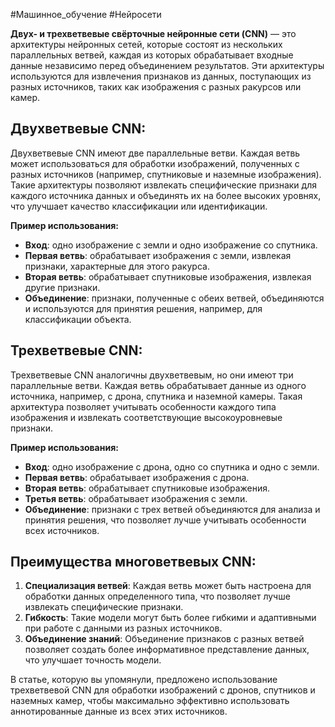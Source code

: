 #Машинное_обучение #Нейросети 

**Двух- и трехветвевые свёрточные нейронные сети (CNN)** — это архитектуры нейронных сетей, которые состоят из нескольких параллельных ветвей, каждая из которых обрабатывает входные данные независимо перед объединением результатов. Эти архитектуры используются для извлечения признаков из данных, поступающих из разных источников, таких как изображения с разных ракурсов или камер.
## Двухветвевые CNN:

Двухветвевые CNN имеют две параллельные ветви. Каждая ветвь может использоваться для обработки изображений, полученных с разных источников (например, спутниковые и наземные изображения). Такие архитектуры позволяют извлекать специфические признаки для каждого источника данных и объединять их на более высоких уровнях, что улучшает качество классификации или идентификации.

**Пример использования:**

- **Вход**: одно изображение с земли и одно изображение со спутника.
- **Первая ветвь**: обрабатывает изображения с земли, извлекая признаки, характерные для этого ракурса.
- **Вторая ветвь**: обрабатывает спутниковые изображения, извлекая другие признаки.
- **Объединение**: признаки, полученные с обеих ветвей, объединяются и используются для принятия решения, например, для классификации объекта.
## Трехветвевые CNN:

Трехветвевые CNN аналогичны двухветвевым, но они имеют три параллельные ветви. Каждая ветвь обрабатывает данные из одного источника, например, с дрона, спутника и наземной камеры. Такая архитектура позволяет учитывать особенности каждого типа изображения и извлекать соответствующие высокоуровневые признаки.

**Пример использования:**

- **Вход**: одно изображение с дрона, одно со спутника и одно с земли.
- **Первая ветвь**: обрабатывает изображения с дрона.
- **Вторая ветвь**: обрабатывает спутниковые изображения.
- **Третья ветвь**: обрабатывает изображения с земли.
- **Объединение**: признаки с трех ветвей объединяются для анализа и принятия решения, что позволяет лучше учитывать особенности всех источников.
## Преимущества многоветвевых CNN:

1. **Специализация ветвей**: Каждая ветвь может быть настроена для обработки данных определенного типа, что позволяет лучше извлекать специфические признаки.
2. **Гибкость**: Такие модели могут быть более гибкими и адаптивными при работе с данными из разных источников.
3. **Объединение знаний**: Объединение признаков с разных ветвей позволяет создать более информативное представление данных, что улучшает точность модели.

В статье, которую вы упомянули, предложено использование трехветвевой CNN для обработки изображений с дронов, спутников и наземных камер, чтобы максимально эффективно использовать аннотированные данные из всех этих источников.